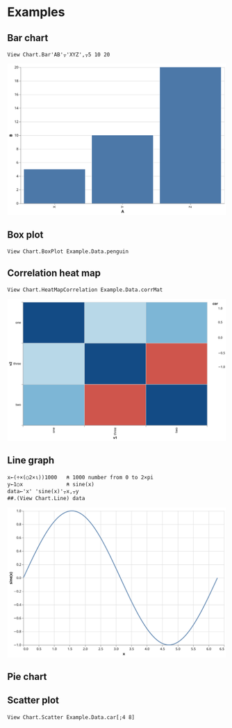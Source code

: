 # Examples

## Bar chart
```
View Chart.Bar'AB'⍪'XYZ',⍪5 10 20
```

![Simple bar chart](./img/bar.svg)

## Box plot
```
View Chart.BoxPlot Example.Data.penguin
```

## Correlation heat map
```
View Chart.HeatMapCorrelation Example.Data.corrMat
```

![Correlation heat map](./img/correlation-heatmap.svg)

## Line graph
```
x←(÷×(○2×⍳))1000   ⍝ 1000 number from 0 to 2×pi
y←1○x              ⍝ sine(x)
data←'x' 'sine(x)'⍪x,⍪y
##.(View Chart.Line) data
```

![Line graph of sine function](./img/line.svg)

## Pie chart


## Scatter plot
```
View Chart.Scatter Example.Data.car[;4 8]
```

